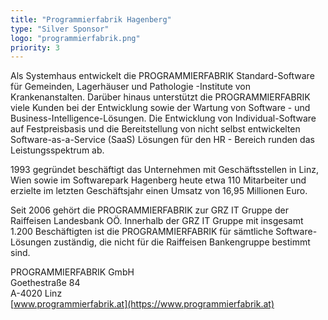 ```yaml
---
title: "Programmierfabrik Hagenberg"
type: "Silver Sponsor"
logo: "programmierfabrik.png"
priority: 3
---
```


Als Systemhaus entwickelt die PROGRAMMIERFABRIK  Standard-Software für Gemeinden, Lagerhäuser und Pathologie -Institute von Krankenanstalten. Darüber hinaus unterstützt die PROGRAMMIERFABRIK viele Kunden bei der Entwicklung sowie der Wartung von Software - und Business-Intelligence-Lösungen. Die Entwicklung von Individual-Software auf Festpreisbasis und die Bereitstellung von nicht selbst entwickelten Software-as-a-Service (SaaS) Lösungen für den HR - Bereich runden das Leistungsspektrum ab.

1993 gegründet beschäftigt das Unternehmen mit Geschäftsstellen in Linz, Wien sowie im Softwarepark Hagenberg heute etwa 110 Mitarbeiter und erzielte im letzten Geschäftsjahr einen Umsatz von 16,95 Millionen Euro.

Seit 2006 gehört die PROGRAMMIERFABRIK zur GRZ IT Gruppe der Raiffeisen Landesbank OÖ. Innerhalb der GRZ IT Gruppe mit insgesamt 1.200 Beschäftigten ist die PROGRAMMIERFABRIK für sämtliche Software-Lösungen zuständig, die nicht für die Raiffeisen Bankengruppe bestimmt sind.

PROGRAMMIERFABRIK GmbH  
Goethestraße 84  
A-4020 Linz  
[www.programmierfabrik.at](https://www.programmierfabrik.at)
